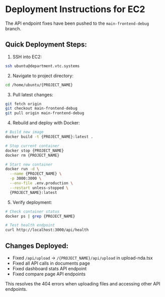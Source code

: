 # Deployment Instructions for EC2

The API endpoint fixes have been pushed to the `main-frontend-debug` branch.

## Quick Deployment Steps:

1. SSH into EC2:
```bash
ssh ubuntu@department.vtc.systems
```

2. Navigate to project directory:
```bash
cd /home/ubuntu/{PROJECT_NAME}
```

3. Pull latest changes:
```bash
git fetch origin
git checkout main-frontend-debug
git pull origin main-frontend-debug
```

4. Rebuild and deploy with Docker:
```bash
# Build new image
docker build -t {PROJECT_NAME}:latest .

# Stop current container
docker stop {PROJECT_NAME}
docker rm {PROJECT_NAME}

# Start new container
docker run -d \
  --name {PROJECT_NAME} \
  -p 3000:3000 \
  --env-file .env.production \
  --restart unless-stopped \
  {PROJECT_NAME}:latest
```

5. Verify deployment:
```bash
# Check container status
docker ps | grep {PROJECT_NAME}

# Test health endpoint
curl http://localhost:3000/api/health
```

## Changes Deployed:

- Fixed `/api/upload` → `/{PROJECT_NAME}/api/upload` in upload-nda.tsx
- Fixed all API calls in documents page
- Fixed dashboard stats API endpoint  
- Fixed compare page API endpoints

This resolves the 404 errors when uploading files and accessing other API endpoints.
